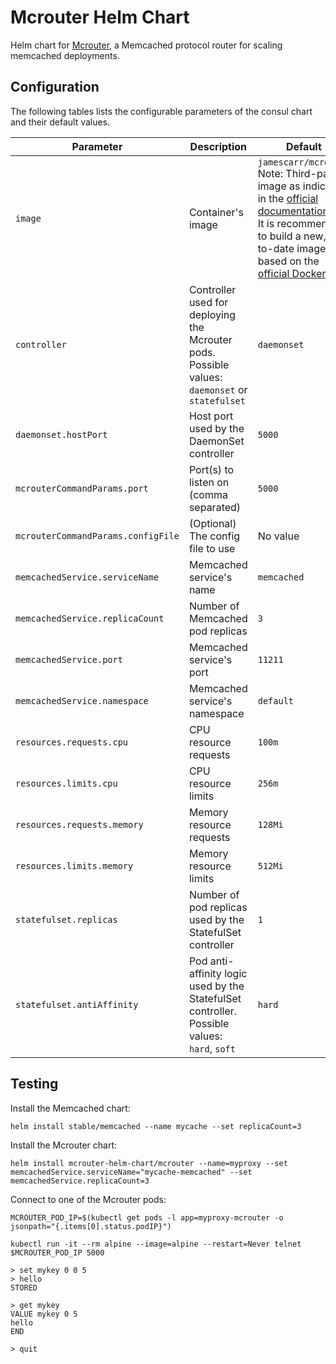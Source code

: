 # Mcrouter Helm Chart

Helm chart for [Mcrouter](https://github.com/facebook/mcrouter), a Memcached protocol router for scaling memcached deployments.

## Configuration

The following tables lists the configurable parameters of the consul chart and their default values.

| Parameter                     | Description                            | Default                                         |
| ----------------------------- | -------------------------------------- | ----------------------------------------------- |
| `image`                         | Container's image                      | `jamescarr/mcrouter` <br> Note: Third-party image as indicated in the [official documentation](https://github.com/facebook/mcrouter/wiki/mcrouter-installation) <br> It is recommended to build a new, up-to-date image based on the [official Dockerfile](https://github.com/facebook/mcrouter/blob/master/mcrouter/scripts/docker/Dockerfile) |
| `controller` | Controller used for deploying the Mcrouter pods. Possible values: `daemonset` or `statefulset` | `daemonset` |
| `daemonset.hostPort` | Host port used by the DaemonSet controller | `5000` |
| `mcrouterCommandParams.port`       | Port(s) to listen on (comma separated) | `5000`   |
| `mcrouterCommandParams.configFile` | (Optional) The config file to use      | No value |
| `memcachedService.serviceName`  | Memcached service's name         | `memcached` |
| `memcachedService.replicaCount` | Number of Memcached pod replicas | `3`         |
| `memcachedService.port`         | Memcached service's port         | `11211`     |
| `memcachedService.namespace`    | Memcached service's namespace    | `default`   |
| `resources.requests.cpu`    | CPU resource requests    | `100m`  |
| `resources.limits.cpu`      | CPU resource limits      | `256m`  |
| `resources.requests.memory` | Memory resource requests | `128Mi` |
| `resources.limits.memory`   | Memory resource limits   | `512Mi` |
| `statefulset.replicas` | Number of pod replicas used by the StatefulSet controller | `1` |
| `statefulset.antiAffinity` | Pod anti-affinity logic used by the StatefulSet controller. Possible values: `hard`, `soft` | `hard` |

## Testing

Install the Memcached chart:

    helm install stable/memcached --name mycache --set replicaCount=3

Install the Mcrouter chart:

    helm install mcrouter-helm-chart/mcrouter --name=myproxy --set memcachedService.serviceName="mycache-memcached" --set memcachedService.replicaCount=3

Connect to one of the Mcrouter pods:

    MCROUTER_POD_IP=$(kubectl get pods -l app=myproxy-mcrouter -o jsonpath="{.items[0].status.podIP}")
    
    kubectl run -it --rm alpine --image=alpine --restart=Never telnet $MCROUTER_POD_IP 5000
    
    > set mykey 0 0 5
    > hello
    STORED
    
    > get mykey
    VALUE mykey 0 5
    hello
    END
    
    > quit
